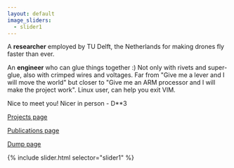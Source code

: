 ```yaml
---
layout: default
image_sliders:
  - slider1
---
```


A **researcher** employed by TU Delft, the Netherlands for making drones fly faster than ever.  

An **engineer** who can glue things together :) Not only with rivets and super-glue, also with crimped wires and voltages.
Far from "Give me a lever and I will move the world" but closer to "Give me an ARM processor and I will make the project work".
Linux user, can help you exit VIM. 

Nice to meet you! Nicer in person - D**3

[Projects page](./projects.html)

[Publications page](./publications.html)

[Dump page](./dump.html)

{% include slider.html selector="slider1" %}




